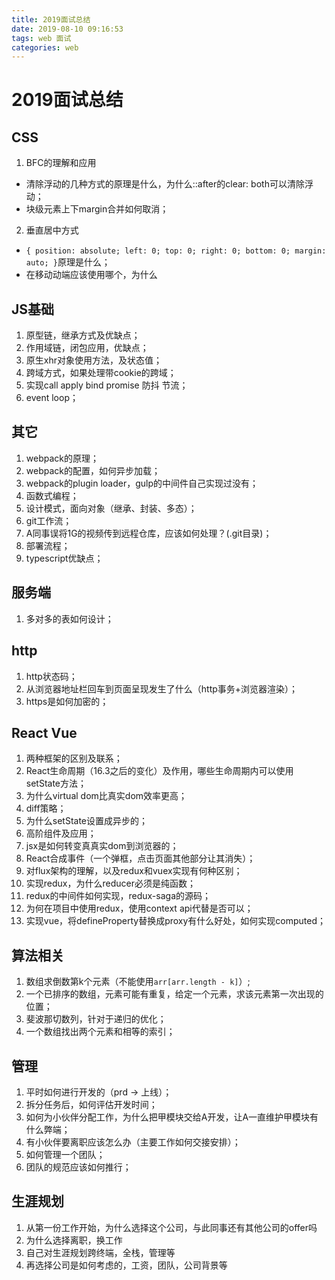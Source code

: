 ```yaml
---
title: 2019面试总结
date: 2019-08-10 09:16:53
tags: web 面试
categories: web
---
```


# 2019面试总结

## CSS
1. BFC的理解和应用
  - 清除浮动的几种方式的原理是什么，为什么::after的clear: both可以清除浮动；
  - 块级元素上下margin合并如何取消；
2. 垂直居中方式
  - `{ position: absolute; left: 0; top: 0; right: 0; bottom: 0; margin: auto; }`原理是什么；
  - 在移动动端应该使用哪个，为什么

## JS基础
1. 原型链，继承方式及优缺点；
2. 作用域链，闭包应用，优缺点；
3. 原生xhr对象使用方法，及状态值；
4. 跨域方式，如果处理带cookie的跨域；
5. 实现call apply bind promise 防抖 节流；
6. event loop；

## 其它
1. webpack的原理；
2. webpack的配置，如何异步加载；
3. webpack的plugin loader，gulp的中间件自己实现过没有；
4. 函数式编程；
5. 设计模式，面向对象（继承、封装、多态）；
6. git工作流；
7. A同事误将1G的视频传到远程仓库，应该如何处理？(.git目录)；
8. 部署流程；
9. typescript优缺点；

## 服务端
1. 多对多的表如何设计；

## http
1. http状态码；
2. 从浏览器地址栏回车到页面呈现发生了什么（http事务+浏览器渲染）；
3. https是如何加密的；

## React Vue
1. 两种框架的区别及联系；
2. React生命周期（16.3之后的变化）及作用，哪些生命周期内可以使用setState方法；
3. 为什么virtual dom比真实dom效率更高；
4. diff策略；
5. 为什么setState设置成异步的；
6. 高阶组件及应用；
7. jsx是如何转变真真实dom到浏览器的；
8. React合成事件（一个弹框，点击页面其他部分让其消失）；
9. 对flux架构的理解，以及redux和vuex实现有何种区别；
10. 实现redux，为什么reducer必须是纯函数；
11. redux的中间件如何实现，redux-saga的源码；
12. 为何在项目中使用redux，使用context api代替是否可以；
13. 实现vue，将defineProperty替换成proxy有什么好处，如何实现computed；

## 算法相关
1. 数组求倒数第k个元素（不能使用`arr[arr.length - k]`）;
2. 一个已排序的数组，元素可能有重复，给定一个元素，求该元素第一次出现的位置；
3. 斐波那切数列，针对于递归的优化；
4. 一个数组找出两个元素和相等的索引；

## 管理
1. 平时如何进行开发的（prd -> 上线）；
2. 拆分任务后，如何评估开发时间；
3. 如何为小伙伴分配工作，为什么把甲模块交给A开发，让A一直维护甲模块有什么弊端；
4. 有小伙伴要离职应该怎么办（主要工作如何交接安排）；
5. 如何管理一个团队；
6. 团队的规范应该如何推行；


## 生涯规划
1. 从第一份工作开始，为什么选择这个公司，与此同事还有其他公司的offer吗
2. 为什么选择离职，换工作
3. 自己对生涯规划跨终端，全栈，管理等
4. 再选择公司是如何考虑的，工资，团队，公司背景等